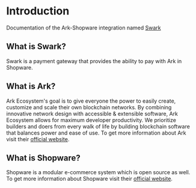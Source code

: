 # Introduction

Documentation of the Ark-Shopware integration named [Swark](https://github.com/delegate-arkworld/swark)

## What is Swark?

Swark is a payment gateway that provides the ability to pay with Ark in Shopware.

## What is Ark?

Ark Ecosystem's goal is to give everyone the power to easily create, customize and scale their own blockchain networks. By combining innovative network design with accessible & extensible software, Ark Ecosystem allows for maximum developer productivity. We prioritize builders and doers from every walk of life by building blockchain software that balances power and ease of use. To get more information about Ark visit their [official website](https://ark.io/).

## What is Shopware?

Shopware is a modular e-commerce system which is open source as well. To get more information about Shopware visit their [official website](https://en.shopware.com/).

